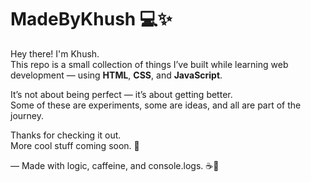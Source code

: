 # MadeByKhush 💻✨

Hey there! I'm Khush.  
This repo is a small collection of things I’ve built while learning web development — using **HTML**, **CSS**, and **JavaScript**.

It’s not about being perfect — it’s about getting better.  
Some of these are experiments, some are ideas, and all are part of the journey.

Thanks for checking it out.  
More cool stuff coming soon. 🚀

—
Made with logic, caffeine, and console.logs. ☕️🧠

